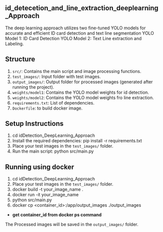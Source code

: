 ## id_detecetion_and_line_extraction_deeplearning_Approach

The deep learning approach utilizes two fine-tuned YOLO models for accurate and efficient 
ID card detection and text line segmentation
YOLO Model 1: ID Card Detection
YOLO Model 2: Text Line extraction and Labeling.

## Structure

1. `src/`: Contains the main script and image processing functions.
2. `test_images/`: Input folder with test images.
3. `output_images/`: Output folder for processed images (generated after running the project).
4. `weights/model1`: Contains the YOLO model weights for id detection.
5. `weights/model2`: Contains the YOLO model weights fro line extraction.
6. `requirements.txt`: List of dependencies.
7. `Dockerfile`: to build docker image.

## Setup Instructions
1. cd idDetection_DeepLearning_Approach
2. Install the required dependencies:
    pip install -r requirements.txt
3. Place your test images in the `test_images/` folder.
4. Run the main script:
    python src/main.py

## Running using docker
1. cd idDetection_DeepLearning_Approach
2. Place your test images in the `test_images/` folder.
3. docker build -t your_image_name .
4. docker run -it your_image_name
5. python src/main.py
6. docker cp <container_id>:/app/output_images ./output_images
- **get container_id from docker ps command**

The Processed images will be saved in the `output_images/` folder.

